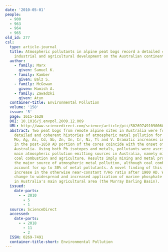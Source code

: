 ```yaml
---
date: '2010-05-01'
people:
  - 900
  - 963
  - 964
  - 965
old_id: 277
csl:
  type: article-journal
  title: Atmospheric pollutants in alpine peat bogs record a detailed chronology of
    industrial and agricultural development on the Australian continent
  author:
    - family: Marx
      given: Samuel K.
    - family: Kamber
      given: Balz S.
    - family: McGowan
      given: Hamish A.
    - family: Zawadzki
      given: Atun
  container-title: Environmental Pollution
  volume: '158'
  issue: '5'
  page: 1615-1628
  DOI: 10.1016/j.envpol.2009.12.009
  URL: http://www.sciencedirect.com/science/article/pii/S0269749109006034
  abstract: Two peat bogs from remote alpine sites in Australia were found to contain
    detailed and coherent histories of atmospheric metal pollution for Pb, Zn, Cu,
    Mo, Ag, As, Cd, Sb, Zn, In, Cr, Ni, Tl and V. Dramatic increases in metal deposition
    in the post-1850 AD portion of the cores coincide with the onset of mining in
    Australia. Using both Pb isotopes and metals, pollutants were ascribed to the
    main atmospheric pollution emitting sources in Australia, namely mining and smelting,
    coal combustion and agriculture. Results imply mining and metal production are
    the major source of atmospheric metal pollution, although coal combustion may
    account for up to 30% of metal pollutants. A novel finding of this study is the
    increase in the otherwise near-constant Y/Ho ratio after 1900 AD. We link this
    change to widespread and increased application of marine phosphate fertiliser
    in Australia's main agricultural area (the Murray Darling Basin).
  issued:
    date-parts:
      - - 2010
        - 5
        - 1
  source: ScienceDirect
  accessed:
    date-parts:
      - - 2018
        - 11
        - 2
  ISSN: 0269-7491
  container-title-short: Environmental Pollution
---
```

